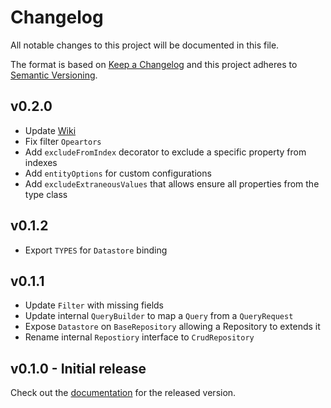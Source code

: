 # Changelog

All notable changes to this project will be documented in this file.

The format is based on [Keep a Changelog](http://keepachangelog.com/) 
and this project adheres to [Semantic Versioning](http://semver.org/).

## v0.2.0

* Update [Wiki](https://github.com/pflima92/google-cloud-datastore-inversify/wiki)
* Fix filter `Opeartors`
* Add `excludeFromIndex` decorator to exclude a specific property from indexes
* Add `entityOptions` for custom configurations
* Add `excludeExtraneousValues` that allows ensure all properties from the type class

## v0.1.2

* Export `TYPES` for `Datastore` binding

## v0.1.1

* Update `Filter` with missing fields
* Update internal `QueryBuilder` to map a `Query` from a `QueryRequest`
* Expose `Datastore` on `BaseRepository` allowing a Repository to extends it 
* Rename internal `Repostiory` interface to `CrudRepository`

## v0.1.0 - Initial release

Check out the [documentation](https://github.com/pflima92/google-cloud-datastore-inversify/wiki) for the released version.